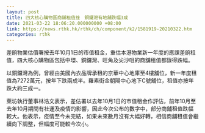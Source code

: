 ```yaml
---
layout: post
title: 四大核心購物區商舖租值挫　銅鑼灣有地舖跌幅3成
date: 2021-03-22 18:06:20.000000000 +08:00
link: https://news.rthk.hk/rthk/ch/component/k2/1581919-20210322.htm
categories: rthk
---
```


差餉物業估價署按去年10月1日的市值租金，重估本港物業新一年度的應課差餉租值，四大核心購物區包括中環、銅鑼灣、旺角及尖沙咀的商舖租值都錄得跌幅。

以銅鑼灣為例，曾經由美國內衣品牌承租的京華中心地庫至4樓舖位，新一年度租值為7272萬元，按年下跌兩成半。羅素街金朝陽中心地下C號舖位，租值亦按年跌大約三成一。

萊坊執行董事林浩文表示，差估署以去年10月1日的市值租金作評估，前年10月至去年10月期間有社運及疫情的影響，因此今次公布的數字中，部分商舖租值跌幅較大。他表示，疫情至今未完結，如果未來數月沒有大幅好轉，相信商舖租值會繼續向下調整，但幅度可能較今次小。
